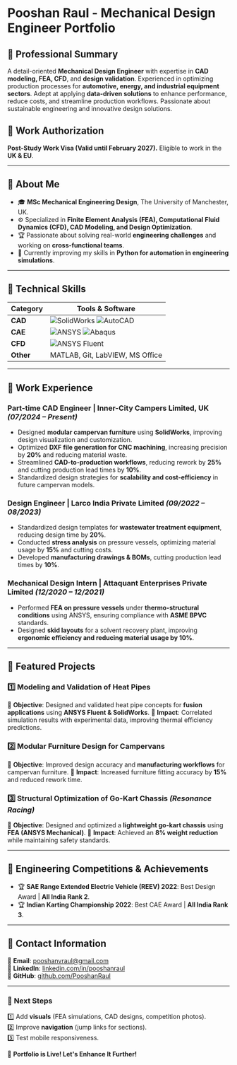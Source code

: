 # Pooshan Raul - Mechanical Design Engineer Portfolio

## 🔹 Professional Summary
A detail-oriented **Mechanical Design Engineer** with expertise in **CAD modeling, FEA, CFD**, and **design validation**. Experienced in optimizing production processes for **automotive, energy, and industrial equipment sectors**. Adept at applying **data-driven solutions** to enhance performance, reduce costs, and streamline production workflows. Passionate about sustainable engineering and innovative design solutions.

## 🔹 Work Authorization
**Post-Study Work Visa (Valid until February 2027).** Eligible to work in the **UK & EU**.

---

## 🔹 About Me
- 🎓 **MSc Mechanical Engineering Design**, The University of Manchester, UK.
- ⚙️ Specialized in **Finite Element Analysis (FEA), Computational Fluid Dynamics (CFD), CAD Modeling, and Design Optimization**.
- 🏆 Passionate about solving real-world **engineering challenges** and working on **cross-functional teams**.
- 🌱 Currently improving my skills in **Python for automation in engineering simulations**.

---

## 🔹 Technical Skills

| Category       | Tools & Software |
|---------------|-----------------|
| **CAD**       | ![SolidWorks](https://img.shields.io/badge/-SolidWorks-red?style=flat) ![AutoCAD](https://img.shields.io/badge/-AutoCAD-blue?style=flat) |
| **CAE**       | ![ANSYS](https://img.shields.io/badge/-ANSYS-yellow?style=flat) ![Abaqus](https://img.shields.io/badge/-Abaqus-orange?style=flat) |
| **CFD**       | ![ANSYS Fluent](https://img.shields.io/badge/-ANSYS%20Fluent-green?style=flat) |
| **Other**     | MATLAB, Git, LabVIEW, MS Office |

---

## 🔹 Work Experience

### **Part-time CAD Engineer | Inner-City Campers Limited, UK** *(07/2024 – Present)*
- Designed **modular campervan furniture** using **SolidWorks**, improving design visualization and customization.
- Optimized **DXF file generation for CNC machining**, increasing precision by **20%** and reducing material waste.
- Streamlined **CAD-to-production workflows**, reducing rework by **25%** and cutting production lead times by **10%**.
- Standardized design strategies for **scalability and cost-efficiency** in future campervan models.

### **Design Engineer | Larco India Private Limited** *(09/2022 – 08/2023)*
- Standardized design templates for **wastewater treatment equipment**, reducing design time by **20%**.
- Conducted **stress analysis** on pressure vessels, optimizing material usage by **15%** and cutting costs.
- Developed **manufacturing drawings & BOMs**, cutting production lead times by **10%**.

### **Mechanical Design Intern | Attaquant Enterprises Private Limited** *(12/2020 – 12/2021)*
- Performed **FEA on pressure vessels** under **thermo-structural conditions** using ANSYS, ensuring compliance with **ASME BPVC** standards.
- Designed **skid layouts** for a solvent recovery plant, improving **ergonomic efficiency and reducing material usage by 10%**.

---

## 🔹 Featured Projects

### **1️⃣ Modeling and Validation of Heat Pipes**
📌 **Objective**: Designed and validated heat pipe concepts for **fusion applications** using **ANSYS Fluent & SolidWorks**.
📌 **Impact**: Correlated simulation results with experimental data, improving thermal efficiency predictions.

### **2️⃣ Modular Furniture Design for Campervans**
📌 **Objective**: Improved design accuracy and **manufacturing workflows** for campervan furniture.
📌 **Impact**: Increased furniture fitting accuracy by **15%** and reduced rework time.

### **3️⃣ Structural Optimization of Go-Kart Chassis** *(Resonance Racing)*
📌 **Objective**: Designed and optimized a **lightweight go-kart chassis** using **FEA (ANSYS Mechanical)**.
📌 **Impact**: Achieved an **8% weight reduction** while maintaining safety standards.

---

## 🔹 Engineering Competitions & Achievements
- 🏆 **SAE Range Extended Electric Vehicle (REEV) 2022**: Best Design Award | **All India Rank 2**.
- 🏆 **Indian Karting Championship 2022**: Best CAE Award | **All India Rank 3**.

---

## 🔹 Contact Information
📧 **Email**: [pooshanvraul@gmail.com](mailto:pooshanvraul@gmail.com)  
💼 **LinkedIn**: [linkedin.com/in/pooshanraul](https://linkedin.com/in/pooshanraul)  
📂 **GitHub**: [github.com/PooshanRaul](https://github.com/PooshanRaul)  

---

### 📌 **Next Steps**
1️⃣ Add **visuals** (FEA simulations, CAD designs, competition photos).  
2️⃣ Improve **navigation** (jump links for sections).  
3️⃣ Test mobile responsiveness.  

🚀 **Portfolio is Live! Let's Enhance It Further!**
